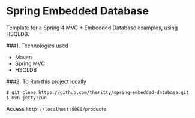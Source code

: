 Spring Embedded Database
===============================
Template for a Spring 4 MVC + Embedded Database examples, using HSQLDB.

###1. Technologies used
* Maven 
* Spring MVC
* HSQLDB 

###2. To Run this project locally
```shell
$ git clone https://github.com/theritty/spring-embedded-database.git
$ mvn jetty:run
```
Access ```http://localhost:8080/products```
